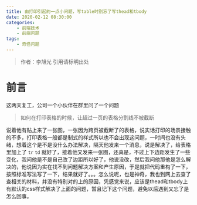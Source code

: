```yaml
---
title: 由打印引起的一点小问题，写table时别忘了写thead和tbody
date: 2020-02-12 08:30:00
categories: 
	- 前端技术
	- 前端问题
tags:
	- 奇怪问题
---
```

> 作者：李旭光
> 引用请标明出处

# 前言
这两天复工，公司一个小伙伴在群里问了一个问题
> 如何在打印表格的时候，让超过一页的表格分割线不被截断

说着他有贴上来了一张图，一张因为跨页被截断了的表格，说实话打印的场景接触的不多，打印表格一般都是制式的样式所以也不会出现这问题，一时间也没有头绪，想着这个是不是没什么办法解决，隔天他发来一个消息，说是解决了，给表格里加上了 `tr` `td` 就好了，接着他又发来一张图，还真是，不过上下边距发生了一些变化，我问他是不是自己改了边距所以好了，他说没改，然后我问他那他是怎么解决的，他说因为实在找不到问题解决方案和产生原因，于是就把代码重构了一下，按照标准写法写了一下，结果就好了。。。怎么说呢，也是神奇，我也到网上去查了查相关的材料，并没有特别对的上的原因，凭感觉来说，应该是thead和tbody上有默认的css样式解决了上面的问题，暂且记下这个问题，避免以后遇到又忘了是怎么回事。